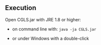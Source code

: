 
## Execution

Open CGLS.jar with JRE 1.8 or higher:

- on command line with:
``java -ja CGLS.jar``

- or under Windows with a double-click 
